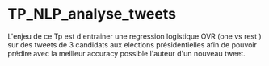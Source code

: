 # TP_NLP_analyse_tweets

L'enjeu de ce Tp est d'entrainer une regression logistique OVR (one vs rest ) sur des tweets de 3 candidats 
aux elections présidentielles afin de pouvoir prédire avec la meilleur accuracy possible l'auteur d'un nouveau tweet. 
